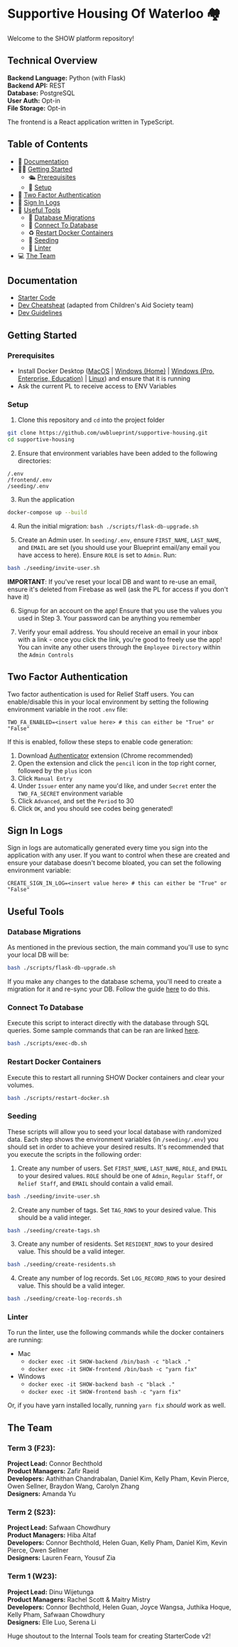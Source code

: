 # Supportive Housing Of Waterloo 🏘️
Welcome to the SHOW platform repository!

## Technical Overview
**Backend Language:** Python (with Flask)<br>
**Backend API:** REST<br>
**Database:** PostgreSQL<br>
**User Auth:** Opt-in<br>
**File Storage:** Opt-in<br>

The frontend is a React application written in TypeScript.

## Table of Contents
* 📝 [Documentation](#documentation)
* 👨‍💻 [Getting Started](#getting-started)
  * 🛳️ [Prerequisites](#prerequisites)
  * 🔨 [Setup](#setup)
* 🔐 [Two Factor Authentication](#two-factor-authentication)
* 📄 [Sign In Logs](#sign-in-logs)
* 🧰 [Useful Tools](#useful-tools)
  * 🚙 [Database Migrations](#database-migrations)
  * 🔌 [Connect To Database](#connect-to-database)
  * ♻️ [Restart Docker Containers](#restart-docker-containers)
  * 🌱 [Seeding](#seeding)
  * 👕 [Linter](#linter)
* 💻 [The Team](#the-team)

## Documentation

- [Starter Code](https://uwblueprint.github.io/starter-code-v2)
- [Dev Cheatsheat](https://www.notion.so/uwblueprintexecs/Dev-Cheat-Sheet-from-CAS-65c53ce229ca4e91aa3abfe2079ac383) (adapted from Children's Aid Society team)
- [Dev Guidelines](https://www.notion.so/uwblueprintexecs/Dev-Guidelines-9ebd726d5b244e2094c54e10afc7303a)

## Getting Started

### Prerequisites
- Install Docker Desktop ([MacOS](https://docs.docker.com/desktop/install/mac-install/) | [Windows (Home)](https://docs.docker.com/desktop/install/windows-install/) | [Windows (Pro, Enterprise, Education)](https://docs.docker.com/desktop/install/windows-install/) | [Linux](https://docs.docker.com/engine/install/#server)) and ensure that it is running
- Ask the current PL to receive access to ENV Variables

### Setup
1. Clone this repository and `cd` into the project folder
```bash
git clone https://github.com/uwblueprint/supportive-housing.git
cd supportive-housing
```

2. Ensure that environment variables have been added to the following directories:
```
/.env
/frontend/.env
/seeding/.env
```

3. Run the application
```bash
docker-compose up --build
```

4. Run the initial migration: `bash ./scripts/flask-db-upgrade.sh`

5. Create an Admin user. In `seeding/.env`, ensure `FIRST_NAME`, `LAST_NAME`, and `EMAIL` are set (you should use your Blueprint email/any email you have access to here). Ensure `ROLE` is set to `Admin`. Run:
```bash
bash ./seeding/invite-user.sh
```
**IMPORTANT**: If you've reset your local DB and want to re-use an email, ensure it's deleted from Firebase as well (ask the PL for access if you don't have it)

6. Signup for an account on the app! Ensure that you use the values you used in Step 3. Your password can be anything you remember

7. Verify your email address. You should receive an email in your inbox with a link - once you click the link, you're good to freely use the app! You can invite any other users through the `Employee Directory` within the `Admin Controls`

## Two Factor Authentication
Two factor authentication is used for Relief Staff users. You can enable/disable this in your local environment by setting the following environment variable in the root `.env` file:
```
TWO_FA_ENABLED=<insert value here> # this can either be "True" or "False"
```
If this is enabled, follow these steps to enable code generation:
1. Download [Authenticator](https://authenticator.cc/) extension (Chrome recommended)
2. Open the extension and click the `pencil` icon in the top right corner, followed by the `plus` icon
3. Click `Manual Entry`
4. Under `Issuer` enter any name you'd like, and under `Secret` enter the `TWO_FA_SECRET` environment variable
5. Click `Advanced`, and set the `Period` to 30
6. Click `OK`, and you should see codes being generated!

## Sign In Logs
Sign in logs are automatically generated every time you sign into the application with any user. If you want to control when these are created and ensure your database doesn't become bloated, you can set the following environment variable:
```
CREATE_SIGN_IN_LOG=<insert value here> # this can either be "True" or "False"
```
## Useful Tools

### Database Migrations
As mentioned in the previous section, the main command you'll use to sync your local DB will be:
```bash
bash ./scripts/flask-db-upgrade.sh
```

If you make any changes to the database schema, you'll need to create a migration for it and re-sync your DB. Follow the guide [here](https://www.notion.so/uwblueprintexecs/Dev-Cheat-Sheet-65c53ce229ca4e91aa3abfe2079ac383?pvs=4#e5f29ee88d0547d586746020b5e7ac0a) to do this.

### Connect To Database 
Execute this script to interact directly with the database through SQL queries. Some sample commands that can be ran are linked [here](https://www.notion.so/uwblueprintexecs/Dev-Cheat-Sheet-65c53ce229ca4e91aa3abfe2079ac383?pvs=4#d7da2558fe2748888d84bd7a32c798dc).
```bash
bash ./scripts/exec-db.sh
```

### Restart Docker Containers
Execute this to restart all running SHOW Docker containers and clear your volumes.
```bash
bash ./scripts/restart-docker.sh
```

### Seeding
These scripts will allow you to seed your local database with randomized data. Each step shows the environment variables (in `/seeding/.env`) you should set in order to achieve your desired results. It's recommended that you execute the scripts in the following order:
1. Create any number of users. Set `FIRST_NAME`, `LAST_NAME`, `ROLE`, and `EMAIL` to your desired values. `ROLE` should be one of `Admin`, `Regular Staff`, or `Relief Staff`, and `EMAIL` should contain a valid email.
 ```bash
 bash ./seeding/invite-user.sh
 ```
2. Create any number of tags. Set `TAG_ROWS` to your desired value. This should be a valid integer.
 ```bash
 bash ./seeding/create-tags.sh
 ```
3. Create any number of residents. Set `RESIDENT_ROWS` to your desired value. This should be a valid integer.
 ```bash
 bash ./seeding/create-residents.sh
 ```
4. Create any number of log records. Set `LOG_RECORD_ROWS` to your desired value. This should be a valid integer.
 ```bash
 bash ./seeding/create-log-records.sh
 ```

### Linter 
To run the linter, use the following commands while the docker containers are running:
- Mac
  - `docker exec -it SHOW-backend /bin/bash -c "black ."`
  - `docker exec -it SHOW-frontend /bin/bash -c "yarn fix"`
- Windows
  - `docker exec -it SHOW-backend bash -c "black ."`
  - `docker exec -it SHOW-frontend bash -c "yarn fix"`

Or, if you have yarn installed locally, running `yarn fix` *should* work as well.

## The Team
### Term 3 (F23):
**Project Lead:** Connor Bechthold<br>
**Product Managers:** Zafir Raeid<br>
**Developers:** Aathithan Chandrabalan, Daniel Kim, Kelly Pham, Kevin Pierce, Owen Sellner, Braydon Wang, Carolyn Zhang<br>
**Designers:** Amanda Yu<br>

### Term 2 (S23):
**Project Lead:** Safwaan Chowdhury<br>
**Product Managers:** Hiba Altaf<br>
**Developers:** Connor Bechthold, Helen Guan, Kelly Pham, Daniel Kim, Kevin Pierce, Owen Sellner<br>
**Designers:** Lauren Fearn, Yousuf Zia<br>

### Term 1 (W23):
**Project Lead:** Dinu Wijetunga<br>
**Product Managers:** Rachel Scott & Maitry Mistry<br>
**Developers:** Connor Bechthold, Helen Guan, Joyce Wangsa, Juthika Hoque, Kelly Pham, Safwaan Chowdhury<br>
**Designers:** Elle Luo, Serena Li<br>

Huge shoutout to the Internal Tools team for creating StarterCode v2!<br>
